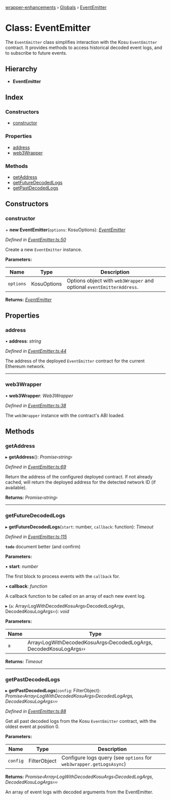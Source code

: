 [wrapper-enhancements](../README.md) › [Globals](../globals.md) › [EventEmitter](eventemitter.md)

# Class: EventEmitter

The `EventEmitter` class simplifies interaction with the Kosu `EventEmitter`
contract. It provides methods to access historical decoded event logs, and
to subscribe to future events.

## Hierarchy

-   **EventEmitter**

## Index

### Constructors

-   [constructor](eventemitter.md#constructor)

### Properties

-   [address](eventemitter.md#address)
-   [web3Wrapper](eventemitter.md#web3wrapper)

### Methods

-   [getAddress](eventemitter.md#getaddress)
-   [getFutureDecodedLogs](eventemitter.md#getfuturedecodedlogs)
-   [getPastDecodedLogs](eventemitter.md#getpastdecodedlogs)

## Constructors

### constructor

\+ **new EventEmitter**(`options`: KosuOptions): _[EventEmitter](eventemitter.md)_

_Defined in [EventEmitter.ts:50](https://github.com/ParadigmFoundation/kosu-monorepo/blob/bc352f90/packages/kosu-wrapper-enhancements/src/EventEmitter.ts#L50)_

Create a new `EventEmitter` instance.

**Parameters:**

| Name      | Type        | Description                                                           |
| --------- | ----------- | --------------------------------------------------------------------- |
| `options` | KosuOptions | Options object with `web3Wrapper` and optional `eventEmitterAddress`. |

**Returns:** _[EventEmitter](eventemitter.md)_

## Properties

### address

• **address**: _string_

_Defined in [EventEmitter.ts:44](https://github.com/ParadigmFoundation/kosu-monorepo/blob/bc352f90/packages/kosu-wrapper-enhancements/src/EventEmitter.ts#L44)_

The address of the deployed `EventEmitter` contract for the current Ethereum
network.

---

### web3Wrapper

• **web3Wrapper**: _Web3Wrapper_

_Defined in [EventEmitter.ts:38](https://github.com/ParadigmFoundation/kosu-monorepo/blob/bc352f90/packages/kosu-wrapper-enhancements/src/EventEmitter.ts#L38)_

The `web3Wrapper` instance with the contract's ABI loaded.

## Methods

### getAddress

▸ **getAddress**(): _Promise‹string›_

_Defined in [EventEmitter.ts:69](https://github.com/ParadigmFoundation/kosu-monorepo/blob/bc352f90/packages/kosu-wrapper-enhancements/src/EventEmitter.ts#L69)_

Return the address of the configured deployed contract. If not already cached,
will return the deployed address for the detected network ID (if available).

**Returns:** _Promise‹string›_

---

### getFutureDecodedLogs

▸ **getFutureDecodedLogs**(`start`: number, `callback`: function): _Timeout_

_Defined in [EventEmitter.ts:115](https://github.com/ParadigmFoundation/kosu-monorepo/blob/bc352f90/packages/kosu-wrapper-enhancements/src/EventEmitter.ts#L115)_

**`todo`** document better (and confirm)

**Parameters:**

▪ **start**: _number_

The first block to process events with the `callback` for.

▪ **callback**: _function_

A callback function to be called on an array of each new event log.

▸ (`a`: Array‹LogWithDecodedKosuArgs‹DecodedLogArgs, DecodedKosuLogArgs››): _void_

**Parameters:**

| Name | Type                                                              |
| ---- | ----------------------------------------------------------------- |
| `a`  | Array‹LogWithDecodedKosuArgs‹DecodedLogArgs, DecodedKosuLogArgs›› |

**Returns:** _Timeout_

---

### getPastDecodedLogs

▸ **getPastDecodedLogs**(`config`: FilterObject): _Promise‹Array‹LogWithDecodedKosuArgs‹DecodedLogArgs, DecodedKosuLogArgs›››_

_Defined in [EventEmitter.ts:88](https://github.com/ParadigmFoundation/kosu-monorepo/blob/bc352f90/packages/kosu-wrapper-enhancements/src/EventEmitter.ts#L88)_

Get all past decoded logs from the Kosu `EventEmitter` contract, with the
oldest event at position 0.

**Parameters:**

| Name     | Type         | Description                                                         |
| -------- | ------------ | ------------------------------------------------------------------- |
| `config` | FilterObject | Configure logs query (see `options` for `web3wrapper.getLogsAsync`) |

**Returns:** _Promise‹Array‹LogWithDecodedKosuArgs‹DecodedLogArgs, DecodedKosuLogArgs›››_

An array of event logs with decoded arguments from the EventEmitter.
